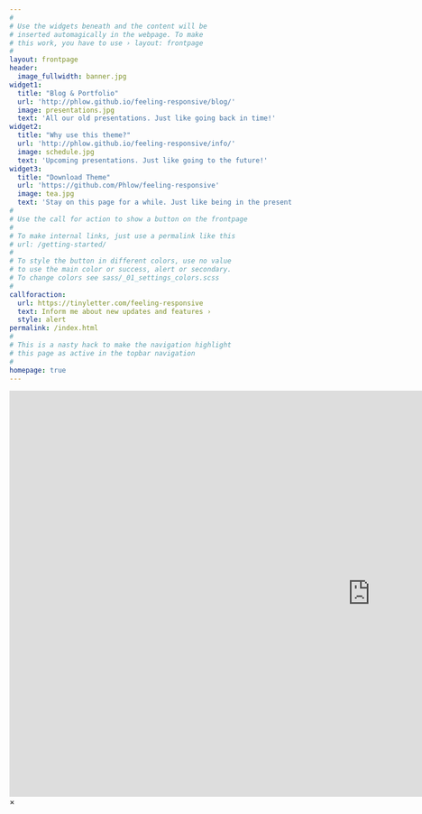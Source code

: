 ```yaml
---
#
# Use the widgets beneath and the content will be
# inserted automagically in the webpage. To make
# this work, you have to use › layout: frontpage
#
layout: frontpage
header:
  image_fullwidth: banner.jpg
widget1:
  title: "Blog & Portfolio"
  url: 'http://phlow.github.io/feeling-responsive/blog/'
  image: presentations.jpg
  text: 'All our old presentations. Just like going back in time!'
widget2:
  title: "Why use this theme?"
  url: 'http://phlow.github.io/feeling-responsive/info/'
  image: schedule.jpg
  text: 'Upcoming presentations. Just like going to the future!'
widget3:
  title: "Download Theme"
  url: 'https://github.com/Phlow/feeling-responsive'
  image: tea.jpg
  text: 'Stay on this page for a while. Just like being in the present!'
#
# Use the call for action to show a button on the frontpage
#
# To make internal links, just use a permalink like this
# url: /getting-started/
#
# To style the button in different colors, use no value
# to use the main color or success, alert or secondary.
# To change colors see sass/_01_settings_colors.scss
#
callforaction:
  url: https://tinyletter.com/feeling-responsive
  text: Inform me about new updates and features ›
  style: alert
permalink: /index.html
#
# This is a nasty hack to make the navigation highlight
# this page as active in the topbar navigation
#
homepage: true
---
```


<div id="videoModal" class="reveal-modal large" data-reveal="">
  <div class="flex-video widescreen vimeo" style="display: block;">
    <iframe width="1280" height="720" src="https://www.youtube.com/embed/3b5zCFSmVvU" frameborder="0" allowfullscreen></iframe>
  </div>
  <a class="close-reveal-modal">&#215;</a>
</div>
